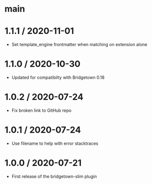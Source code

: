 # main

# 1.1.1 / 2020-11-01

* Set template_engine frontmatter when matching on extension alone

# 1.1.0 / 2020-10-30

* Updated for compatibilty with Bridgetown 0.18

# 1.0.2 / 2020-07-24

* Fix broken link to GitHub repo

# 1.0.1 / 2020-07-24

* Use filename to help with error stacktraces

# 1.0.0 / 2020-07-21

* First release of the bridgetown-slim plugin
